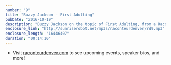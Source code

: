 ```yaml
---
number: "9"
title: "Buzzy Jackson - First Adulting"
pubDate: "2016-10-19"
description: "Buzzy Jackson on the topic of First Adulting, from a Raconteur event recorded at The Preservery on September 14th."
enclosure_link: "http://sunriserobot.net/mp3s/raconteurdenver/rd9.mp3"
enclosure_length: "16446407"
duration: "00:14:10"
---
```

- Visit [raconteurdenver.com](http://raconteurdenver.com) to see upcoming events, speaker bios, and more!